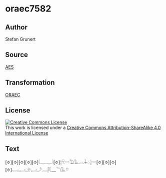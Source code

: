 # oraec7582

## Author

Stefan Grunert

## Source

[AES](https://github.com/simondschweitzer/aes)

## Transformation

[ORAEC](https://oraec.github.io/)

## License

<a rel="license" href="http://creativecommons.org/licenses/by-sa/4.0/"><img alt="Creative Commons License" style="border-width:0" src="https://i.creativecommons.org/l/by-sa/4.0/88x31.png" /></a><br />This work is licensed under a <a rel="license" href="http://creativecommons.org/licenses/by-sa/4.0/">Creative Commons Attribution-ShareAlike 4.0 International License</a>

## Text

[⯑][⯑][⯑][⯑][⯑]𓇋𓊃𓊃𓇋[⯑]𓉺𓄛𓎡𓅐𓅓𓂋𓇓𓏏𓐬𓎟[⯑][⯑][⯑][⯑]𓂋𓊪𓂝𓄂𓂝𓌳𓐙𓋴𓇛𓈖𓆓𓅓𓄣<br>
